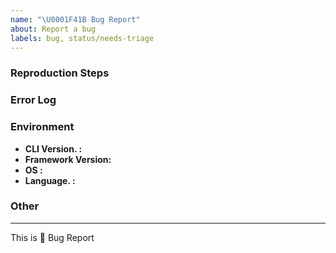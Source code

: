 ```yaml
---
name: "\U0001F41B Bug Report"
about: Report a bug
labels: bug, status/needs-triage
---
```


<!--
description of the bug:
-->




### Reproduction Steps

<!--
minimal amount of code that causes the bug (if possible) or a reference:
-->




### Error Log

<!--
what is the error message you are seeing?
-->




### Environment

  - **CLI Version.     :**
  - **Framework Version:**
  - **OS               :**
  - **Language.        :**

### Other

<!-- e.g. detailed explanation, stacktraces, related issues, suggestions how to fix, links for us to have context, eg. associated pull-request, stackoverflow, gitter, etc -->




--- 

This is :bug: Bug Report
